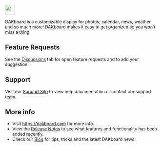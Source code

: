 <img src="https://static.dakboard.com/assets/img/dakboard-logos/dakboard-color-horiz.svg" style="height: 32px;">

DAKboard is a customizable display for photos, calendar, news, weather and so much more! DAKboard makes it easy to get organized so you won’t miss a thing.

## Feature Requests
See the <a href="https://github.com/dakboard/Cloud-Platform/discussions">Discussions</a> tab for open feature requests and to add your suggestion.

## Support
Visit our <a href="https://dakboard.com/support">Support Site</a> to view help documentation or contact our support team. 

## More info
- Visit <a href="https://dakboard.com">https://dakboard.com</a> for more info.  
- View the <a href="https://github.com/dakboard/Cloud-Platform/releases/">Release Notes</a> to see what features and functionality has been added recently.  
- Check our <a href="https://blog.dakboard.com">Blog</a> for tips, tricks and the latest DAKboard news.

